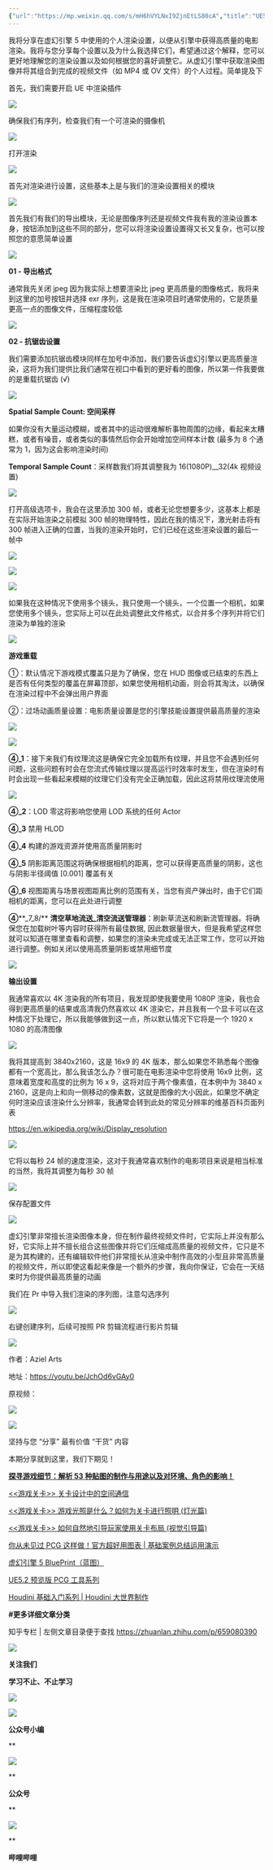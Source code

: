 ```yaml
---
{"url":"https://mp.weixin.qq.com/s/mH6hVYLNxI9ZjnEtLS80cA","title":"UE5_如何设置影片渲染输出？","date":"2024-03-25 09:12:59","tags":null,"banner":"https://mmbiz.qpic.cn/mmbiz_jpg/8VPvxBhD4vDBuAlAjqVXVq5WpMUVnZ5MJbkcAXic0KkOECZ0LtlbtjibqGZ1rqfGHIY3B61eogKzb64sY7GMOrYw/0?wx_fmt=jpeg","banner_icon":"🔖","dg-publish":true,"permalink":"/杂/output/UE5_如何设置影片渲染输出？/UE5_如何设置影片渲染输出？/","dgPassFrontmatter":true}
---
```


我将分享在虚幻引擎 5 中使用的个人渲染设置，以便从引擎中获得高质量的电影渲染。我将与您分享每个设置以及为什么我选择它们，希望通过这个解释，您可以更好地理解您的渲染设置以及如何根据您的喜好调整它。从虚幻引擎中获取渲染图像并将其组合到完成的视频文件（如 MP4 或 OV 文件）的个人过程。简单提及下

首先，我们需要开启 UE 中渲染插件

![](<assets/1711329179588.png>)

确保我们有序列，检查我们有一个可渲染的摄像机

![](<assets/1711329179644.png>)

打开渲染

![](<assets/1711329179674.png>)

首先对渲染进行设置，这些基本上是与我们的渲染设置相关的模块

![](<assets/1711329179700.png>)

首先我们有我们的导出模块，无论是图像序列还是视频文件我有我的渲染设置本身，按钮添加到这些不同的部分，您可以将渲染设置设置得又长又复杂，也可以按照您的意愿简单设置  

![](<assets/1711329179719.png>)

**01 - 导出格式**

通常我先关闭 jpeg 因为我实际上想要渲染比 jpeg 更高质量的图像格式，我将来到这里的加号按钮并选择 exr 序列，这是我在渲染项目时通常使用的，它是质量更高一点的图像文件，压缩程度较低

![](<assets/1711329179746.png>)

**02 - 抗锯齿设置**

我们需要添加抗锯齿模块同样在加号中添加，我们要告诉虚幻引擎以更高质量渲染，这将为我们提供比我们通常在视口中看到的更好看的图像，所以第一件我要做的是重载抗锯齿 (√)

![](<assets/1711329179768.png>)

**Spatial Sample Count: 空间采样**  

如果你没有大量运动模糊，或者其中的运动很难解析事物周围的边缘，看起来太糟糕，或者有噪音，或者类似的事情然后你会开始增加空间样本计数 (最多为 8 个通常为 1，因为这会影响渲染时间)  

**Temporal Sample Count**：采样数我们将其调整我为 16(1080P)__32(4k 视频设置)

![](<assets/1711329179791.png>)

打开高级选项卡，我会在这里添加 300 帧，或者无论您想要多少，这基本上都是在实际开始渲染之前模拟 300 帧的物理特性，因此在我的情况下，激光射击将有 300 帧进入正确的位置，当我的渲染开始时，它们已经在这些渲染设置的最后一帧中

![](<assets/1711329179813.png>)

![](<assets/1711329179836.png>)

![](<assets/1711329179855.png>)

如果我在这种情况下使用多个镜头，我只使用一个镜头，一个位置一个相机，如果您使用多个镜头，您实际上可以在此处调整此文件格式，以合并多个序列并将它们渲染为单独的渲染

![](<assets/1711329179874.png>)

**游戏重载**

①：默认情况下游戏模式覆盖只是为了确保，您在 HUD 图像或已结束的东西上是否有任何类型的覆盖在屏幕顶部，如果您使用相机动画，则会将其淘汰，以确保在渲染过程中不会弹出用户界面

②：过场动画质量设置：电影质量设置是您的引擎技能设置提供最高质量的渲染

![](<assets/1711329179906.png>)

![](<assets/1711329179942.png>)

**④_1**：接下来我们有纹理流这是确保它完全加载所有纹理，并且您不会遇到任何问题，这些问题有时会在您流式传输纹理以提高运行时效率时发生，但在渲染时有时会出现一些看起来模糊的纹理它们没有完全正确加载，因此这将禁用纹理流使用

![](<assets/1711329179982.png>)

**④_2**：LOD 零这将影响您使用 LOD 系统的任何 Actor

**④_3** 禁用 HLOD

**④_4** 构建的游戏资源并使用高质量阴影时

**④_5** 阴影距离范围这将确保根据相机的距离，您可以获得更高质量的阴影，这也与阴影半径阈值 [0.001] 覆盖有关

**④_6** 视图距离与场景视图距离比例的范围有关，当您有资产弹出时，由于它们距相机的距离，您可以在此处进行调整

**④****_7_8/** **清空草地流送_清空流送管理器**：刷新草流送和刷新流管理器。将确保您在加载树叶等内容时获得所有最佳数据, 因此数据量很大，但是我希望这样您就可以知道在哪里查看和调整，如果您的渲染未完成或无法正常工作，您可以开始进行调整。例如关闭以使用高质量阴影或禁用细节度

![](<assets/1711329180001.png>)

**输出设置**  

我通常喜欢以 4K 渲染我的所有项目，我发现即使我要使用 1080P 渲染，我也会得到更高质量的结果或高清我仍然喜欢以 4K 渲染它，并且我有一个显卡可以在这种情况下处理它，所以我能够做到这一点，所以默认情况下它将是一个 1920 x 1080 的高清图像

![](<assets/1711329180025.png>)

我将其提高到 3840x2160，这是 16x9 的 4K 版本，那么如果您不熟悉每个图像都有一个宽高比，那么我该怎么办？很可能在电影渲染中您将使用 16x9 比例，这意味着宽度和高度的比例为 16 x 9，这将对应于两个像素值，在本例中为 3840 x 2160，这是向上和向一侧移动的像素数，这就是图像的大小因此，如果您不确定何时渲染应该渲染什么分辨率，我通常会转到此处的常见分辨率的维基百科页面列表

https://en.wikipedia.org/wiki/Display_resolution

![](<assets/1711329180047.png>)

它将以每秒 24 帧的速度渲染，这对于我通常喜欢制作的电影项目来说是相当标准的当然，我将其调整为每秒 30 帧

![](<assets/1711329180091.png>)

保存配置文件  

![](<assets/1711329180114.png>)

虚幻引擎非常擅长渲染图像本身，但在制作最终视频文件时，它实际上并没有那么好，它实际上并不擅长组合这些图像并将它们压缩成高质量的视频文件，它只是不是为其构建的，还有编辑软件他们非常擅长从渲染中制作高效的小型且非常高质量的视频文件，所以即使这看起来像是一个额外的步骤，我向你保证，它会在一天结束时为你提供最高质量的动画

我们在 Pr 中导入我们渲染的序列图，注意勾选序列  

![](<assets/1711329180147.png>)

右键创建序列，后续可按照 PR 剪辑流程进行影片剪辑  

![](<assets/1711329180169.png>)

  

  

作者：Aziel Arts

地址：https://youtu.be/JchOd6vGAy0

原视频：

![](<assets/1711329180201.png>)

![](<assets/1711329180239.png>)

坚持与您 “分享” 最有价值 “干货” 内容

本期分享就到这里，我们下期见！

[**探寻游戏细节：解析 53 种贴图的制作与用途以及对环境、角色的影响！**](http://mp.weixin.qq.com/s?__biz=MzU3MTU5OTA4OA==&mid=2247586168&idx=1&sn=4bdc05efd6b78e85c26a9fbfac449e27&chksm=fcde60e7cba9e9f179d23f3794dd8d2ce743454df598dc2d226708ba7640086cc4bbb9703fb6&scene=21#wechat_redirect)

[<<游戏关卡>> 关卡设计中的空间通信](http://mp.weixin.qq.com/s?__biz=MzU3MTU5OTA4OA==&mid=2247582056&idx=1&sn=9ac0ad86918fb581329b3caa443a23f1&chksm=fcde70f7cba9f9e106e048cbaceb1f96de70fd356ff33e6c3162f99375d8e89ceb3b61a6eb1b&scene=21#wechat_redirect)

[<<游戏关卡>> 游戏光照是什么？如何为关卡进行照明 (灯光篇)](http://mp.weixin.qq.com/s?__biz=MzU3MTU5OTA4OA==&mid=2247581967&idx=1&sn=4affbf699d4988cfbe1d7325ec2a0242&chksm=fcde7090cba9f986b0655a4f68f2f259eef9940238088048c479f4f96a0bf30600b6816dc4cc&scene=21#wechat_redirect)  

[<<游戏关卡>> 如何自然地引导玩家使用关卡布局 (视觉引导篇)](http://mp.weixin.qq.com/s?__biz=MzU3MTU5OTA4OA==&mid=2247581933&idx=1&sn=ac70ed307b6cd129f35b0e30e44c7edd&chksm=fcde7172cba9f864259e7f227d97667bf2003dab49c8232dadd3bd959cd2821b79726f29a6ca&scene=21#wechat_redirect)  

[你从未见过 PCG 这样做！官方超好用图表 | 基础案例总结运用演示](http://mp.weixin.qq.com/s?__biz=MzU3MTU5OTA4OA==&mid=2247581029&idx=1&sn=b4f9f8c8ffcf3dce92fd837bbeacdd79&chksm=fcde4cfacba9c5ec828563ab18b5c36cf57f4df627a3562ac4d037f3ca5ca767cee35b23bb08&scene=21#wechat_redirect)  

[虚幻引擎 5 BluePrint](http://mp.weixin.qq.com/s?__biz=MzU3MTU5OTA4OA==&mid=2247575405&idx=1&sn=4d0c6abc004764124f6f3ad0a6862873&chksm=fcde56f2cba9dfe44e5ce2fc1a7a9015db211f4abd58db7639f70018a51ccbd391fa5691b7a1&scene=21#wechat_redirect)[（蓝图）](http://mp.weixin.qq.com/s?__biz=MzU3MTU5OTA4OA==&mid=2247575405&idx=1&sn=4d0c6abc004764124f6f3ad0a6862873&chksm=fcde56f2cba9dfe44e5ce2fc1a7a9015db211f4abd58db7639f70018a51ccbd391fa5691b7a1&scene=21#wechat_redirect)  

[UE5.2 预览版 PCG 工具](http://mp.weixin.qq.com/s?__biz=MzU3MTU5OTA4OA==&mid=2247574842&idx=1&sn=c75d685d4db52ba941f07c849cbb9a66&chksm=fcde54a5cba9ddb39902eda0fecb5c7d879115de44344959cf0895886305419eea020b6a65e8&scene=21#wechat_redirect)[系列](http://mp.weixin.qq.com/s?__biz=MzU3MTU5OTA4OA==&mid=2247574842&idx=1&sn=c75d685d4db52ba941f07c849cbb9a66&chksm=fcde54a5cba9ddb39902eda0fecb5c7d879115de44344959cf0895886305419eea020b6a65e8&scene=21#wechat_redirect)  

[Houdini 基础入门系列 | Houdini 大世界制作](http://mp.weixin.qq.com/s?__biz=MzU3MTU5OTA4OA==&mid=2247558409&idx=1&sn=ca790a6d709e152cab89b8f6deb02d30&chksm=fcde1496cba99d80a4d809d9315d007af38c14a9b902574c6a90f8ae5eb063d4602b3345026c&scene=21#wechat_redirect)

**#更多详细文章分类**

知乎专栏 | 左侧文章目录便于查找 https://zhuanlan.zhihu.com/p/659080390

![](<assets/1711329180261.png>)

**关注我们**

**学习不止、不止学习**

![](<assets/1711329180280.png>)

  

![](<assets/1711329180297.png>)

**公众号小编**

**

![](<assets/1711329180313.png>)

**

**公众号**

**

![](<assets/1711329180330.png>)

**

**哔哩哔哩**
